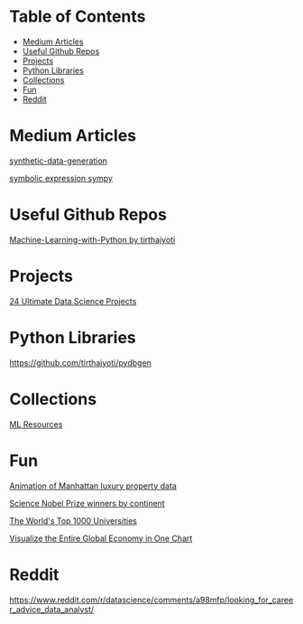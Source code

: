 Table of Contents
=================
   * [Medium Articles](#medium-articles)
   * [Useful Github Repos](#useful-github-repos)
   * [Projects](#projects)
   * [Python Libraries](#python-libraries)
   * [Collections](#collections)
   * [Fun](#fun)
   * [Reddit](#reddit)

# Medium Articles
[synthetic-data-generation](https://towardsdatascience.com/synthetic-data-generation-a-must-have-skill-for-new-data-scientists-915896c0c1ae?fbclid=IwAR19LK6vqqOox1YUyhOucVmwuZ_n8NJbIx4C-b_OyJe3KqLyX-59SCJBBs0)

[symbolic expression sympy](https://towardsdatascience.com/random-regression-and-classification-problem-generation-with-symbolic-expression-a4e190e37b8d)  


# Useful Github Repos
[Machine-Learning-with-Python by tirthajyoti](https://github.com/tirthajyoti/Machine-Learning-with-Python)  

# Projects
[24 Ultimate Data Science Projects](https://www.analyticsvidhya.com/blog/2018/05/24-ultimate-data-science-projects-to-boost-your-knowledge-and-skills/)  

# Python Libraries
https://github.com/tirthajyoti/pydbgen  


# Collections
[ML Resources](https://docs.google.com/document/d/e/2PACX-1vRRC3ZIcvjFqEYEgnN9pptoWONr2mSGZJ4hSdL8Jpf2IpXdxjTc-d3jrpb98h59xJnZ3h1frUDydoxc/pub?fbclid=IwAR1CyAB9VCtuSFg7-tKOcp5nHYUW7j73Y_g8xCn4DVQJMDxr0ZDIF1JHiP0)


# Fun

[Animation of Manhattan luxury property data](https://www.reddit.com/r/dataisbeautiful/comments/9myh8e/oc_animation_of_manhattan_luxury_property_data/)

[Science Nobel Prize winners by continent](https://www.reddit.com/r/dataisbeautiful/comments/9mzr8x/science_nobel_prize_winners_by_continent_oc/)

[The World's Top 1000 Universities](https://www.reddit.com/r/dataisbeautiful/comments/9mwjpy/the_worlds_top_1000_universities_interactive_link/)

[Visualize the Entire Global Economy in One Chart](https://howmuch.net/articles/the-world-economy-2017)

# Reddit
https://www.reddit.com/r/datascience/comments/a98mfp/looking_for_career_advice_data_analyst/  
